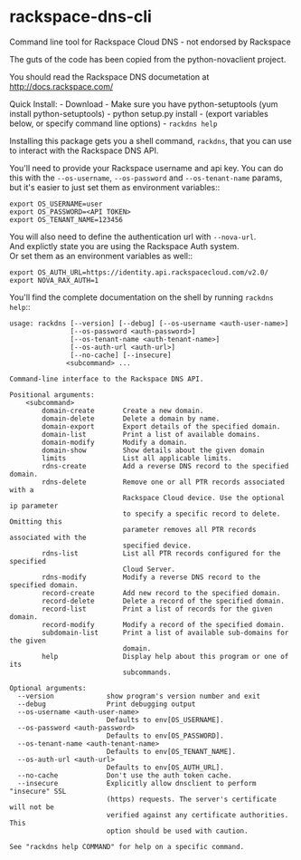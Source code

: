 rackspace-dns-cli
=================

Command line tool for Rackspace Cloud DNS - not endorsed by Rackspace

The guts of the code has been copied from the python-novaclient project.

You should read the Rackspace DNS documetation at
http://docs.rackspace.com/

Quick Install:
	- Download
	- Make sure you have python-setuptools (yum install python-setuptools)
	- python setup.py install
	- (export variables below, or specify command line options)
	- `rackdns help`

Installing this package gets you a shell command, ``rackdns``, that you
can use to interact with the Rackspace DNS API.

You'll need to provide your Rackspace username and api key. You can do this
with the ``--os-username``, ``--os-password`` and  ``--os-tenant-name``
params, but it's easier to just set them as environment variables::

    export OS_USERNAME=user
    export OS_PASSWORD=<API TOKEN>
    export OS_TENANT_NAME=123456

You will also need to define the authentication url with ``--nova-url``.  
And explictly state you are using the Rackspace Auth system.  
Or set them as an environment variables as well::

    export OS_AUTH_URL=https://identity.api.rackspacecloud.com/v2.0/
    export NOVA_RAX_AUTH=1

You'll find the complete documentation on the shell by running ``rackdns help``::

	usage: rackdns [--version] [--debug] [--os-username <auth-user-name>]
	               [--os-password <auth-password>]
	               [--os-tenant-name <auth-tenant-name>]
	               [--os-auth-url <auth-url>]
	               [--no-cache] [--insecure]
 	              <subcommand> ...
	
	Command-line interface to the Rackspace DNS API.
	
	Positional arguments:
  		<subcommand>
    		domain-create       Create a new domain.
    		domain-delete       Delete a domain by name.
    		domain-export       Export details of the specified domain.
    		domain-list         Print a list of available domains.
    		domain-modify       Modify a domain.
    		domain-show         Show details about the given domain
    		limits              List all applicable limits.
    		rdns-create         Add a reverse DNS record to the specified domain.
    		rdns-delete         Remove one or all PTR records associated with a
                        		Rackspace Cloud device. Use the optional ip parameter
                        		to specify a specific record to delete. Omitting this
                        		parameter removes all PTR records associated with the
                        		specified device.
    		rdns-list           List all PTR records configured for the specified
                        		Cloud Server.
    		rdns-modify         Modify a reverse DNS record to the specified domain.
    		record-create       Add new record to the specified domain.
    		record-delete       Delete a record of the specified domain.
    		record-list         Print a list of records for the given domain.
    		record-modify       Modify a record of the specified domain.
    		subdomain-list      Print a list of available sub-domains for the given
                        		domain.
    		help                Display help about this program or one of its
	                        	subcommands.
	
	Optional arguments:
	  --version             show program's version number and exit
	  --debug               Print debugging output
	  --os-username <auth-user-name>
	                        Defaults to env[OS_USERNAME].
	  --os-password <auth-password>
	                        Defaults to env[OS_PASSWORD].
	  --os-tenant-name <auth-tenant-name>
	                        Defaults to env[OS_TENANT_NAME].
	  --os-auth-url <auth-url>
	                        Defaults to env[OS_AUTH_URL].
	  --no-cache            Don't use the auth token cache.
	  --insecure            Explicitly allow dnsclient to perform "insecure" SSL
	                        (https) requests. The server's certificate will not be
	                        verified against any certificate authorities. This
	                        option should be used with caution.

	See "rackdns help COMMAND" for help on a specific command.
